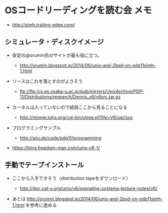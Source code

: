# OSコードリーディングを読む会 メモ

- http://simh.trailing-edge.com/

## シミュレータ・ディスクイメージ
- 安定の@orumin氏のサイトが最も役に立つ。
  - http://orumin.blogspot.jp/2014/06/unix-and-2bsd-on-pdp11simh-1.html
  
- ソースはこれを落とすのがよさそう
  - ftp://ftp.ics.es.osaka-u.ac.jp/pub/mirrors/UnixArchive/PDP-11/Distributions/research/Dennis_v6/v6src.tar.gz

- カーネルは入っていないので結局ここから見ることになる
  - http://minnie.tuhs.org/cgi-bin/utree.pl?file=V6/usr/sys

- プログラミングサンプル
  - http://aiju.de/code/pdp11/programming
  
- https://blog.freedom-man.com/unix-v6-1/


## 手動でテープインストール

- ここから入手できそう（distribution tapeをダウンロード）
  - http://doc.cat-v.org/unix/v6/operating-systems-lecture-notes/v6/

- あとは http://orumin.blogspot.jp/2014/06/unix-and-2bsd-on-pdp11simh-1.html を参考に進める
